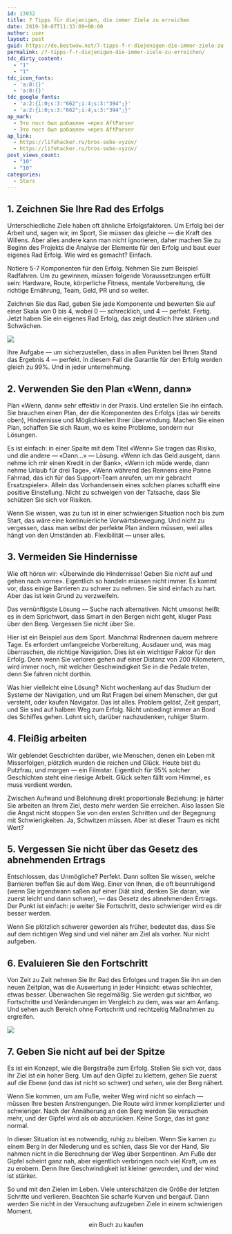 ```yaml
---
id: 13032
title: 7 Tipps für diejenigen, die immer Ziele zu erreichen
date: 2019-10-07T11:33:09+00:00
author: user
layout: post
guid: https://de.bestwow.net/7-tipps-f-r-diejenigen-die-immer-ziele-zu-erreichen/
permalink: /7-tipps-f-r-diejenigen-die-immer-ziele-zu-erreichen/
tdc_dirty_content:
  - "1"
  - "1"
tdc_icon_fonts:
  - 'a:0:{}'
  - 'a:0:{}'
tdc_google_fonts:
  - 'a:2:{i:0;s:3:"662";i:4;s:3:"394";}'
  - 'a:2:{i:0;s:3:"662";i:4;s:3:"394";}'
ap_mark:
  - Это пост был добавлен через AftParser
  - Это пост был добавлен через AftParser
ap_link:
  - https://lifehacker.ru/bros-sebe-vyzov/
  - https://lifehacker.ru/bros-sebe-vyzov/
post_views_count:
  - "10"
  - "10"
categories:
  - Stars
---
```

## 1. Zeichnen Sie Ihre Rad des Erfolgs

Unterschiedliche Ziele haben oft ähnliche Erfolgsfaktoren. Um Erfolg bei der Arbeit und, sagen wir, im Sport, Sie müssen das gleiche — die Kraft des Willens. Aber alles andere kann man nicht ignorieren, daher machen Sie zu Beginn des Projekts die Analyse der Elemente für den Erfolg und baut euer eigenes Rad Erfolg. Wie wird es gemacht? Einfach.

Notiere 5-7 Komponenten für den Erfolg. Nehmen Sie zum Beispiel Radfahren. Um zu gewinnen, müssen folgende Voraussetzungen erfüllt sein: Hardware, Route, körperliche Fitness, mentale Vorbereitung, die richtige Ernährung, Team, Geld, PR und so weiter.

Zeichnen Sie das Rad, geben Sie jede Komponente und bewerten Sie auf einer Skala von 0 bis 4, wobei 0 — schrecklich, und 4 — perfekt. Fertig. Jetzt haben Sie ein eigenes Rad Erfolg, das zeigt deutlich Ihre stärken und Schwächen.

![](https://de.bestwow.net/wp-content/uploads/2019/10/7-sovetov-dlya-teh-kto-hochet-vsegda-dostigat-celey-1.png) 

Ihre Aufgabe — um sicherzustellen, dass in allen Punkten bei Ihnen Stand das Ergebnis 4 — perfekt. In diesem Fall die Garantie für den Erfolg werden gleich zu 99%. Und in jeder unternehmung.

## 2. Verwenden Sie den Plan «Wenn, dann»

Plan «Wenn, dann» sehr effektiv in der Praxis. Und erstellen Sie ihn einfach. Sie brauchen einen Plan, der die Komponenten des Erfolgs (das wir bereits oben), Hindernisse und Möglichkeiten Ihrer überwindung. Machen Sie einen Plan, schaffen Sie sich Raum, wo es keine Probleme, sondern nur Lösungen.

Es ist einfach: in einer Spalte mit dem Titel «Wenn» Sie tragen das Risiko, und die andere — «Dann&#8230;» — Lösung. «Wenn ich das Geld ausgeht, dann nehme ich mir einen Kredit in der Bank», «Wenn ich müde werde, dann nehme Urlaub für drei Tage», «Wenn während des Rennens eine Panne Fahrrad, das ich für das Support-Team anrufen, um mir gebracht Ersatzspieler». Allein das Vorhandensein eines solchen planes schafft eine positive Einstellung. Nicht zu schweigen von der Tatsache, dass Sie schützen Sie sich vor Risiken.

Wenn Sie wissen, was zu tun ist in einer schwierigen Situation noch bis zum Start, das wäre eine kontinuierliche Vorwärtsbewegung. Und nicht zu vergessen, dass man selbst der perfekte Plan ändern müssen, weil alles hängt von den Umständen ab. Flexibilität — unser alles.

## 3. Vermeiden Sie Hindernisse

Wie oft hören wir: «Überwinde die Hindernisse! Geben Sie nicht auf und gehen nach vorne». Eigentlich so handeln müssen nicht immer. Es kommt vor, dass einige Barrieren zu schwer zu nehmen. Sie sind einfach zu hart. Aber das ist kein Grund zu verzweifeln.

Das vernünftigste Lösung — Suche nach alternativen. Nicht umsonst heißt es in dem Sprichwort, dass Smart in den Bergen nicht geht, kluger Pass über den Berg. Vergessen Sie nicht über Sie.

Hier ist ein Beispiel aus dem Sport. Manchmal Radrennen dauern mehrere Tage. Es erfordert umfangreiche Vorbereitung, Ausdauer und, was mag überraschen, die richtige Navigation. Dies ist ein wichtiger Faktor für den Erfolg. Denn wenn Sie verloren gehen auf einer Distanz von 200 Kilometern, wird immer noch, mit welcher Geschwindigkeit Sie in die Pedale treten, denn Sie fahren nicht dorthin.

Was hier vielleicht eine Lösung? Nicht wochenlang auf das Studium der Systeme der Navigation, und um Rat Fragen bei einem Menschen, der gut versteht, oder kaufen Navigator. Das ist alles. Problem gelöst, Zeit gespart, und Sie sind auf halbem Weg zum Erfolg. Nicht unbedingt immer an Bord des Schiffes gehen. Lohnt sich, darüber nachzudenken, ruhiger Sturm.

## 4. Fleißig arbeiten

Wir geblendet Geschichten darüber, wie Menschen, denen ein Leben mit Misserfolgen, plötzlich wurden die reichen und Glück. Heute bist du Putzfrau, und morgen — ein Filmstar. Eigentlich für 95% solcher Geschichten steht eine riesige Arbeit. Glück selten fällt vom Himmel, es muss verdient werden.

Zwischen Aufwand und Belohnung direkt proportionale Beziehung: je härter Sie arbeiten an Ihrem Ziel, desto mehr werden Sie erreichen. Also lassen Sie die Angst nicht stoppen Sie von den ersten Schritten und der Begegnung mit Schwierigkeiten. Ja, Schwitzen müssen. Aber ist dieser Traum es nicht Wert?

## 5. Vergessen Sie nicht über das Gesetz des abnehmenden Ertrags

Entschlossen, das Unmögliche? Perfekt. Dann sollten Sie wissen, welche Barrieren treffen Sie auf dem Weg. Einer von Ihnen, die oft beunruhigend (wenn Sie irgendwann saßen auf einer Diät sind, denken Sie daran, wie zuerst leicht und dann schwer), — das Gesetz des abnehmenden Ertrags. Der Punkt ist einfach: je weiter Sie Fortschritt, desto schwieriger wird es dir besser werden.

Wenn Sie plötzlich schwerer geworden als früher, bedeutet das, dass Sie auf dem richtigen Weg sind und viel näher am Ziel als vorher. Nur nicht aufgeben.

## 6. Evaluieren Sie den Fortschritt

Von Zeit zu Zeit nehmen Sie Ihr Rad des Erfolges und tragen Sie ihn an den neuen Zeitplan, was die Auswertung in jeder Hinsicht: etwas schlechter, etwas besser. Überwachen Sie regelmäßig. Sie werden gut sichtbar, wo Fortschritte und Veränderungen im Vergleich zu dem, was war am Anfang. Und sehen auch Bereich ohne Fortschritt und rechtzeitig Maßnahmen zu ergreifen.

![](https://de.bestwow.net/wp-content/uploads/2019/10/7-sovetov-dlya-teh-kto-hochet-vsegda-dostigat-celey-2.png) 

## 7. Geben Sie nicht auf bei der Spitze

Es ist ein Konzept, wie die Bergstraße zum Erfolg. Stellen Sie sich vor, dass Ihr Ziel ist ein hoher Berg. Um auf den Gipfel zu klettern, gehen Sie zuerst auf die Ebene (und das ist nicht so schwer) und sehen, wie der Berg nähert.

Wenn Sie kommen, um am Fuße, weiter Weg wird nicht so einfach — müssen Ihre besten Anstrengungen. Die Route wird immer komplizierter und schwieriger. Nach der Annäherung an den Berg werden Sie versuchen mehr, und der Gipfel wird als ob abzurücken. Keine Sorge, das ist ganz normal.

In dieser Situation ist es notwendig, ruhig zu bleiben. Wenn Sie kamen zu einem Berg in der Niederung und es schien, dass Sie vor der Hand, Sie nahmen nicht in die Berechnung der Weg über Serpentinen. Am Fuße der Gipfel scheint ganz nah, aber eigentlich verbringen noch viel Kraft, um es zu erobern. Denn Ihre Geschwindigkeit ist kleiner geworden, und der wind ist stärker.

So und mit den Zielen im Leben. Viele unterschätzen die Größe der letzten Schritte und verlieren. Beachten Sie scharfe Kurven und bergauf. Dann werden Sie nicht in der Versuchung aufzugeben Ziele in einem schwierigen Moment.

<p style="text-align: center">
  <span>ein Buch zu kaufen</span>
</p>